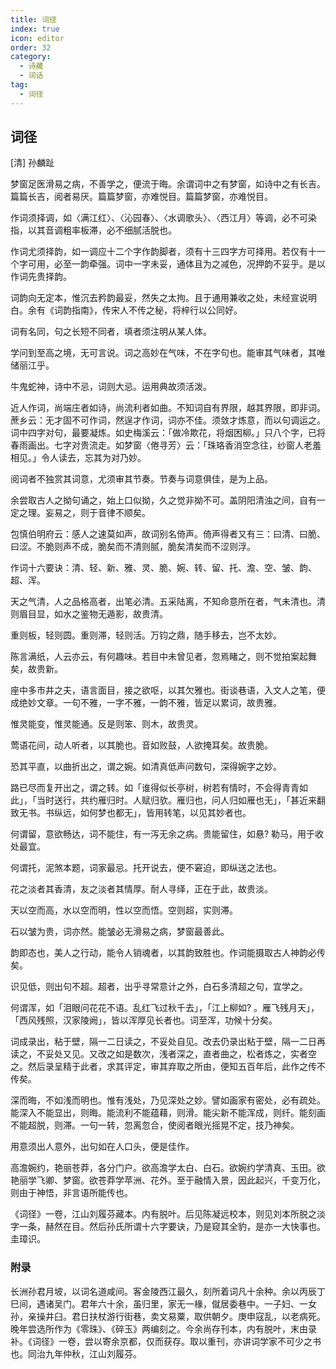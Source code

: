 ```yaml
---
title: 词径
index: true
icon: editor
order: 32
category:
  - 诗藏
  - 词话
tag:
  - 词径
---
```


## 词径  
  

[清] 孙麟趾  
  
梦窗足医滑易之病，不善学之，便流于晦。余谓词中之有梦窗，如诗中之有长吉。篇篇长吉，阅者易厌。篇篇梦窗，亦难悦目。篇篇梦窗，亦难悦目。  
  
作词须择调，如〈满江红〉、〈沁园春〉、〈水调歌头〉、〈西江月〉等调，必不可染指，以其音调粗率板滞，必不细腻活脱也。  
  
作词尤须择韵，如一调应十二个字作韵脚者，须有十三四字方可择用。若仅有十一个字可用，必至一韵牵强。词中一字未妥，通体且为之减色，况押韵不妥乎。是以作词先贵择韵。  
  
词韵向无定本，惟沉去矜韵最妥，然失之太拘。且于通用兼收之处，未经宣说明白。余有《词韵指南》，传宋人不传之秘，将梓行以公同好。  
  
词有名同，句之长短不同者，填者须注明从某人体。  
  
学问到至高之境，无可言说。词之高妙在气味，不在字句也。能审其气味者，其唯储丽江乎。  
  
牛鬼蛇神，诗中不忌，词则大忌。运用典故须活泼。  
  
近人作词，尚端庄者如诗，尚流利者如曲。不知词自有界限，越其界限，即非词。蔗乡云：无才固不可作词，然逞才作词，词亦不佳。须敛才炼意，而以句调运之。词中四字对句，最要凝炼。如史梅溪云：「做冷欺花，将烟困柳。」只八个字，已将春雨画出。七字对贵流走。如梦窗〈倦寻芳〉云：「珠珞香消空念往，纱窗人老羞相见。」令人读去，忘其为对乃妙。  
  
阅词者不独赏其词意，尤须审其节奏。节奏与词意俱佳，是为上品。  
  
余尝取古人之拗句诵之，始上口似拗，久之觉非拗不可。盖阴阳清浊之间，自有一定之理。妄易之，则于音律不顺矣。  
  
包慎伯明府云：感人之速莫如声，故词别名倚声。倚声得者又有三：曰清、曰脆、曰涩。不脆则声不成，脆矣而不清则腻，脆矣清矣而不涩则浮。  
  
作词十六要诀：清、轻、新、雅、灵、脆、婉、转、留、托、澹、空、皱、韵、超、浑。  
  
天之气清，人之品格高者，出笔必清。五采陆离，不知命意所在者，气未清也。清则眉目显，如水之鉴物无遁影，故贵清。  
  
重则板，轻则圆。重则滞，轻则活。万钧之鼎，随手移去，岂不太妙。  
  
陈言满纸，人云亦云，有何趣味。若目中未曾见者，忽焉睹之，则不觉拍案起舞矣，故贵新。  
  
座中多市井之夫，语言面目，接之欲呕，以其欠雅也。街谈巷语，入文人之笔，便成绝妙文章。一句不雅，一字不雅，一韵不雅，皆足以累词，故贵雅。  
  
惟灵能变，惟灵能通。反是则笨、则木，故贵灵。  
  
莺语花间，动人听者，以其脆也。音如败鼓，人欲掩耳矣。故贵脆。  
  
恐其平直，以曲折出之，谓之婉。如清真低声问数句，深得婉字之妙。  
  
路已尽而复开出之，谓之转。如「谁得似长亭树，树若有情时，不会得青青如此」，「当时送行，共约雁归时。人赋归欤。雁归也，问人归如雁也无」，「甚近来翻致无书。书纵远，如何梦也都无」，皆用转笔，以见其妙者也。  
  
何谓留，意欲畅达，词不能住，有一泻无余之病。贵能留住，如悬? 勒马，用于收处最宜。  
  

何谓托，泥煞本题，词家最忌。托开说去，便不窘迫，即纵送之法也。  
  
花之淡者其香清，友之淡者其情厚。耐人寻绎，正在于此，故贵淡。  
  
天以空而高，水以空而明，性以空而悟。空则超，实则滞。  
  
石以皱为贵，词亦然。能皱必无滑易之病，梦窗最善此。  
  
韵即态也，美人之行动，能令人销魂者，以其韵致胜也。作词能摄取古人神韵必传矣。  
  
识见低，则出句不超。超者，出乎寻常意计之外，白石多清超之句，宜学之。  
  
何谓浑，如「泪眼问花花不语。乱红飞过秋千去」，「江上柳如? 。雁飞残月天」，「西风残照，汉家陵阙」，皆以浑厚见长者也。词至浑，功候十分矣。  
  
  
词成录出，粘于壁，隔一二日读之，不妥处自见。改去仍录出粘于壁，隔一二日再读之，不妥处又见。又改之如是数次，浅者深之，直者曲之，松者炼之，实者空之。然后录呈精于此者，求其评定，审其弃取之所由，便知五百年后，此作之传不传矣。  
  
深而晦，不如浅而明也。惟有浅处，乃见深处之妙。譬如画家有密处，必有疏处。能深入不能显出，则晦。能流利不能蕴藉，则滑。能尖新不能浑成，则纤。能刻画不能超脱，则滞。一句一转，忽离忽合，使阅者眼光摇晃不定，技乃神矣。  
  
用意须出人意外，出句如在人口头，便是佳作。  
  
高澹婉约，艳丽苍莽，各分门户。欲高澹学太白、白石。欲婉约学清真、玉田。欲艳丽学飞卿、梦窗。欲苍莽学苹洲、花外。至于融情入景，因此起兴，千变万化，则由于神悟，非言语所能传也。  
  
《词径》一卷，江山刘履芬藏本。内有脱叶。后见陈凝远校本，则见刘本所脱之淡字一条，赫然在目。然后孙氏所谓十六字要诀，乃是窥其全豹，是亦一大快事也。圭璋识。  
  
### 附录  
  
长洲孙君月坡，以词名道咸间。客金陵西江最久，刻所着词凡十余种。余以丙辰丁巳间，遇诸吴门。君年六十余，虽归里，家无一椽，僦居委巷中。一子妇、一女孙，亲操井臼。君日扶杖游行街巷，卖文易粟，取供朝夕。庚申寇乱，以老病死。晚年尝选所作为《零珠》、《碎玉》两编刻之。今余尚存刊本，内有脱叶，末由录补。《词径》一卷，尝以寄余京都，仅而获存。取以重刊，亦讲词学家不可少之书也。同治九年仲秋，江山刘履芬。  
  
  
  
  
  

